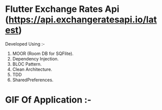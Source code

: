 # Flutter Exchange Rates Api (https://api.exchangeratesapi.io/latest)

Developed Using :-
1. MOOR (Room DB for SQFlite).
2. Dependency Injection.
3. BLOC Pattern.
4. Clean Architecture.
5. TDD
6. SharedPreferences.


# GIF Of Application :-



